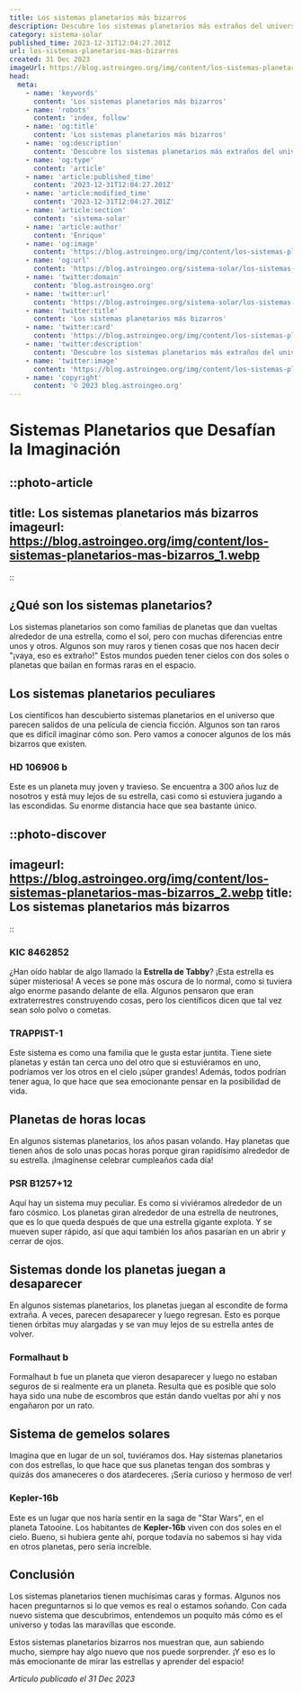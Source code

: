 ```yaml
---
title: Los sistemas planetarios más bizarros
description: Descubre los sistemas planetarios más extraños del universo, donde la realidad supera la ficción. ¡Aventúrate en el cosmos!
category: sistema-solar
published_time: 2023-12-31T12:04:27.201Z
url: los-sistemas-planetarios-mas-bizarros
created: 31 Dec 2023
imageUrl: https://blog.astroingeo.org/img/content/los-sistemas-planetarios-mas-bizarros_1.webp
head:
  meta:
    - name: 'keywords'
      content: 'Los sistemas planetarios más bizarros'
    - name: 'robots'
      content: 'index, follow'
    - name: 'og:title'
      content: 'Los sistemas planetarios más bizarros'
    - name: 'og:description'
      content: 'Descubre los sistemas planetarios más extraños del universo, donde la realidad supera la ficción. ¡Aventúrate en el cosmos!'
    - name: 'og:type'
      content: 'article'
    - name: 'article:published_time'
      content: '2023-12-31T12:04:27.201Z'
    - name: 'article:modified_time'
      content: '2023-12-31T12:04:27.201Z'
    - name: 'article:section'
      content: 'sistema-solar'
    - name: 'article:author'
      content: 'Enrique'
    - name: 'og:image'
      content: 'https://blog.astroingeo.org/img/content/los-sistemas-planetarios-mas-bizarros_1.webp'
    - name: 'og:url'
      content: 'https://blog.astroingeo.org/sistema-solar/los-sistemas-planetarios-mas-bizarros'
    - name: 'twitter:domain'
      content: 'blog.astroingeo.org'
    - name: 'twitter:url'
      content: 'https://blog.astroingeo.org/sistema-solar/los-sistemas-planetarios-mas-bizarros'
    - name: 'twitter:title'
      content: 'Los sistemas planetarios más bizarros'
    - name: 'twitter:card'
      content: 'https://blog.astroingeo.org/img/content/los-sistemas-planetarios-mas-bizarros_1.webp'
    - name: 'twitter:description'
      content: 'Descubre los sistemas planetarios más extraños del universo, donde la realidad supera la ficción. ¡Aventúrate en el cosmos!'
    - name: 'twitter:image'
      content: 'https://blog.astroingeo.org/img/content/los-sistemas-planetarios-mas-bizarros_1.webp'
    - name: 'copyright'
      content: '© 2023 blog.astroingeo.org'
---
```

# Sistemas Planetarios que Desafían la Imaginación

::photo-article
---
title: Los sistemas planetarios más bizarros
imageurl: https://blog.astroingeo.org/img/content/los-sistemas-planetarios-mas-bizarros_1.webp
---
::

## ¿Qué son los sistemas planetarios?

Los sistemas planetarios son como familias de planetas que dan vueltas alrededor de una estrella, como el sol, pero con muchas diferencias entre unos y otros. Algunos son muy raros y tienen cosas que nos hacen decir "¡vaya, eso es extraño!" Estos mundos pueden tener cielos con dos soles o planetas que bailan en formas raras en el espacio.

## Los sistemas planetarios peculiares

Los científicos han descubierto sistemas planetarios en el universo que parecen salidos de una película de ciencia ficción. Algunos son tan raros que es difícil imaginar cómo son. Pero vamos a conocer algunos de los más bizarros que existen.

### HD 106906 b

Este es un planeta muy joven y travieso. Se encuentra a 300 años luz de nosotros y está muy lejos de su estrella, casi como si estuviera jugando a las escondidas. Su enorme distancia hace que sea bastante único.


::photo-discover
---
imageurl: https://blog.astroingeo.org/img/content/los-sistemas-planetarios-mas-bizarros_2.webp
title: Los sistemas planetarios más bizarros
---
::

### KIC 8462852

¿Han oído hablar de algo llamado la **Estrella de Tabby**? ¡Esta estrella es súper misteriosa! A veces se pone más oscura de lo normal, como si tuviera algo enorme pasando delante de ella. Algunos pensaron que eran extraterrestres construyendo cosas, pero los científicos dicen que tal vez sean solo polvo o cometas.

### TRAPPIST-1

Este sistema es como una familia que le gusta estar juntita. Tiene siete planetas y están tan cerca uno del otro que si estuviéramos en uno, podríamos ver los otros en el cielo ¡súper grandes! Además, todos podrían tener agua, lo que hace que sea emocionante pensar en la posibilidad de vida.

## Planetas de horas locas

En algunos sistemas planetarios, los años pasan volando. Hay planetas que tienen años de solo unas pocas horas porque giran rapidísimo alrededor de su estrella. ¡Imagínense celebrar cumpleaños cada día!

### PSR B1257+12

Aquí hay un sistema muy peculiar. Es como si viviéramos alrededor de un faro cósmico. Los planetas giran alrededor de una estrella de neutrones, que es lo que queda después de que una estrella gigante explota. Y se mueven super rápido, así que aquí también los años pasarían en un abrir y cerrar de ojos.

## Sistemas donde los planetas juegan a desaparecer

En algunos sistemas planetarios, los planetas juegan al escondite de forma extraña. A veces, parecen desaparecer y luego regresan. Esto es porque tienen órbitas muy alargadas y se van muy lejos de su estrella antes de volver.

### Formalhaut b

Formalhaut b fue un planeta que vieron desaparecer y luego no estaban seguros de si realmente era un planeta. Resulta que es posible que solo haya sido una nube de escombros que están dando vueltas por ahí y nos engañaron por un rato.

## Sistema de gemelos solares

Imagina que en lugar de un sol, tuviéramos dos. Hay sistemas planetarios con dos estrellas, lo que hace que sus planetas tengan dos sombras y quizás dos amaneceres o dos atardeceres. ¡Sería curioso y hermoso de ver!

### Kepler-16b

Este es un lugar que nos haría sentir en la saga de "Star Wars", en el planeta Tatooine. Los habitantes de **Kepler-16b** viven con dos soles en el cielo. Bueno, si hubiera gente ahí, porque todavía no sabemos si hay vida en otros planetas, pero sería increíble.

## Conclusión

Los sistemas planetarios tienen muchísimas caras y formas. Algunos nos hacen preguntarnos si lo que vemos es real o estamos soñando. Con cada nuevo sistema que descubrimos, entendemos un poquito más cómo es el universo y todas las maravillas que esconde.

Estos sistemas planetarios bizarros nos muestran que, aun sabiendo mucho, siempre hay algo nuevo que nos puede sorprender. ¡Y eso es lo más emocionante de mirar las estrellas y aprender del espacio!

_Artículo publicado el 31 Dec 2023_